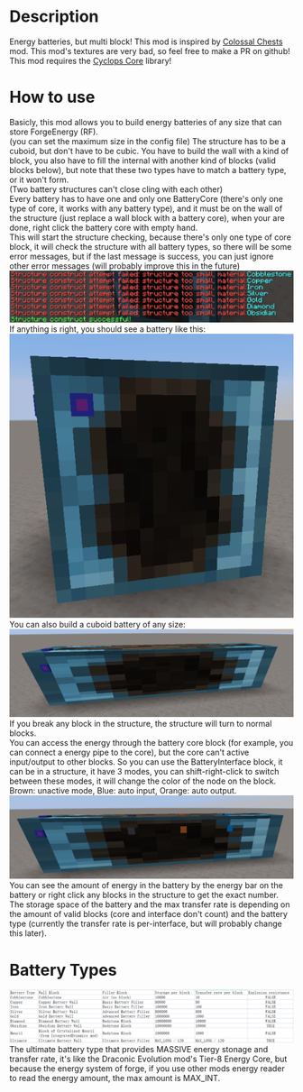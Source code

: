 Description
==================
Energy batteries, but multi block!
This mod is inspired by [Colossal Chests](https://www.curseforge.com/minecraft/mc-mods/colossal-chests "Clossal Chests") mod.
This mod's textures are very bad, so feel free to make a PR on github!
This mod requires the [Cyclops Core](https://www.curseforge.com/minecraft/mc-mods/cyclops-core "Cyclops Core") library!      

How to use
==================
Basicly, this mod allows you to build energy batteries of any size that can store ForgeEnergy (RF).   
(you can set the maximum size in the config file)
The structure has to be a cuboid, but don't have to be cubic. You have to build the wall with a kind of block, you also have to fill the internal with another kind of blocks (valid blocks below), but note that these two types have to match a battery type, or it won't form.     
(Two battery structures can't close cling with each other)   
Every battery has to have one and only one BatteryCore (there's only one type of core, it works with any battery type), and it must be on the wall of the structure (just replace a wall block with a battery core), when your are done, right click the battery core with empty hand.   
This will start the structure checking, because there's only one type of core block, it will check the structure with all battery types, so there will be some error messages, but if the last message is success, you can just ignore other error messages (will probably improve this in the future)   
![Info Message](https://raw.githubusercontent.com/shBLOCK/ColossalBattery/master/images/chat_message.png "Info Message")   
If anything is right, you should see a battery like this:
![Basic Battery](https://raw.githubusercontent.com/shBLOCK/ColossalBattery/master/images/basic_battery.png "Basic Battery")   
You can also build a cuboid battery of any size:
![Long Battery](https://raw.githubusercontent.com/shBLOCK/ColossalBattery/master/images/long_battery.png "Long Battery")   
If you break any block in the structure, the structure will turn to normal blocks.   
You can access the energy through the battery core block (for example, you can connect a energy pipe to the core), but the core can't active input/output to other blocks. So you can use the BatteryInterface block, it can be in a structure, it have 3 modes, you can shift-right-click to switch between these modes, it will change the color of the node on the block. Brown: unactive mode, Blue: auto input, Orange: auto output.
![Interface Modes](https://raw.githubusercontent.com/shBLOCK/ColossalBattery/master/images/interface_mode.png "Interface Modes")   
You can see the amount of energy in the battery by the energy bar on the battery or right click any blocks in the structure to get the exact number.   
The storage space of the battery and the max transfer rate is depending on the amount of valid blocks (core and interface don't count) and the battery type (currently the transfer rate is per-interface, but will probably change this later).

Battery Types
==================
![Battery Types](https://raw.githubusercontent.com/shBLOCK/ColossalBattery/master/images/battery_types.png "Battery Types")   
The ultimate battery type that provides MASSIVE energy stonage and transfer rate, it's like the Draconic Evolution mod's Tier-8 Energy Core, but because the energy system of forge, if you use other mods energy reader to read the energy amount, the max amount is MAX_INT.